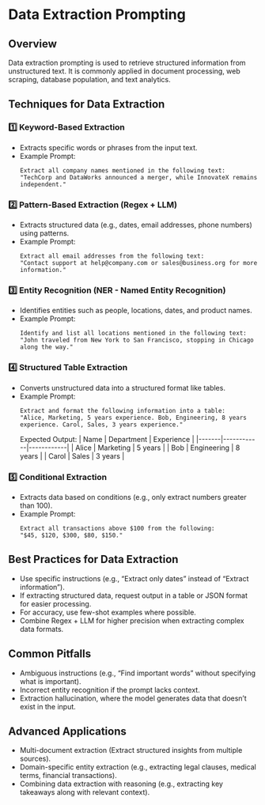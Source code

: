 # Data Extraction Prompting

## Overview
Data extraction prompting is used to retrieve structured information from unstructured text. It is commonly applied in document processing, web scraping, database population, and text analytics.

## Techniques for Data Extraction

### 1️⃣ Keyword-Based Extraction
- Extracts specific words or phrases from the input text.
- Example Prompt:
  ```
  Extract all company names mentioned in the following text:
  "TechCorp and DataWorks announced a merger, while InnovateX remains independent."
  ```

### 2️⃣ Pattern-Based Extraction (Regex + LLM)
- Extracts structured data (e.g., dates, email addresses, phone numbers) using patterns.
- Example Prompt:
  ```
  Extract all email addresses from the following text:
  "Contact support at help@company.com or sales@business.org for more information."
  ```

### 3️⃣ Entity Recognition (NER - Named Entity Recognition)
- Identifies entities such as people, locations, dates, and product names.
- Example Prompt:
  ```
  Identify and list all locations mentioned in the following text:
  "John traveled from New York to San Francisco, stopping in Chicago along the way."
  ```

### 4️⃣ Structured Table Extraction
- Converts unstructured data into a structured format like tables.
- Example Prompt:
  ```
  Extract and format the following information into a table:
  "Alice, Marketing, 5 years experience. Bob, Engineering, 8 years experience. Carol, Sales, 3 years experience."
  ```
  Expected Output:
  | Name  | Department  | Experience |
  |-------|------------|------------|
  | Alice | Marketing  | 5 years    |
  | Bob   | Engineering | 8 years   |
  | Carol | Sales      | 3 years   |

### 5️⃣ Conditional Extraction
- Extracts data based on conditions (e.g., only extract numbers greater than 100).
- Example Prompt:
  ```
  Extract all transactions above $100 from the following:
  "$45, $120, $300, $80, $150."
  ```

## Best Practices for Data Extraction
- Use specific instructions (e.g., “Extract only dates” instead of “Extract information”).  
- If extracting structured data, request output in a table or JSON format for easier processing.  
- For accuracy, use few-shot examples where possible.  
- Combine Regex + LLM for higher precision when extracting complex data formats.  

## Common Pitfalls
- Ambiguous instructions (e.g., “Find important words” without specifying what is important).  
- Incorrect entity recognition if the prompt lacks context.  
- Extraction hallucination, where the model generates data that doesn’t exist in the input.  

## Advanced Applications
- Multi-document extraction (Extract structured insights from multiple sources).  
- Domain-specific entity extraction (e.g., extracting legal clauses, medical terms, financial transactions).  
- Combining data extraction with reasoning (e.g., extracting key takeaways along with relevant context).
